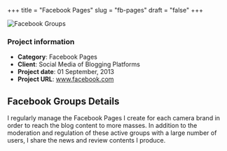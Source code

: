 +++
title = "Facebook Pages"
slug = "fb-pages"
draft = "false"
+++


<img src="/images/portfolio/fb-dcn.jpg" class="img-responsive" alt="Facebook Groups">

<div class="card-header bg-secondary p-2">
        <h3 class="card-title p-2">Project information</h3>
        <ul>
          <li><strong>Category</strong>: Facebook Pages</li>
          <li><strong>Client</strong>: Social Media of Blogging Platforms</li>
          <li><strong>Project date</strong>: 01 September, 2013</li>
          <li><strong>Project URL</strong>: <a href="http://www.facebook.com/">www.facebook.com</a></li>
        </ul>
</div>


<div class="card-body">
     <h2 class="card-title py-2">Facebook Groups Details</h2>
          <p>
           I regularly manage the Facebook Pages I create for each camera brand in order to reach the blog content to more masses. In addition to the moderation and regulation of these active groups with a large number of users, I share the news and review contents I produce.</p>

</div>

